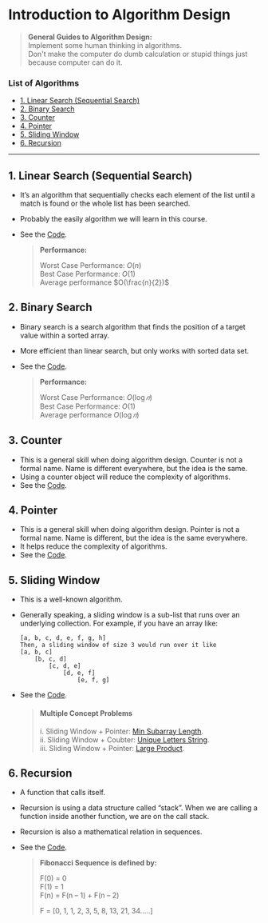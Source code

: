 # Introduction to Algorithm Design

> **General Guides to Algorithm Design:**  
> Implement some human thinking in algorithms.  
> Don't make the computer do dumb calculation or stupid things just because computer can do it.

### List of Algorithms

- [1. Linear Search (Sequential Search)](#1-linear-search-sequential-search)
- [2. Binary Search](#2-binary-search)
- [3. Counter](#3-counter)
- [4. Pointer](#4-pointer)
- [5. Sliding Window](#5-sliding-window)
- [6. Recursion](#6-recursion)

---

## 1. Linear Search (Sequential Search)

- It’s an algorithm that sequentially checks each element of the list until a match is found or the whole list has been searched.
- Probably the easily algorithm we will learn in this course.
- See the [Code](/Introduction%20to%20Algorithm%20Design/1_Linear%20Search/app.js).

  > **Performance:**
  >
  > Worst Case Performance: $O(n)$  
  > Best Case Performance: $O(1)$  
  > Average performance $O(\frac{n}{2})$

## 2. Binary Search

- Binary search is a search algorithm that finds the position of a target value within a sorted array.
- More efficient than linear search, but only works with sorted data set.
- See the [Code](/Introduction%20to%20Algorithm%20Design/2_Binary%20Search/app.js).

  > **Performance:**
  >
  > Worst Case Performance: $O(\log ⁡𝑛)$  
  > Best Case Performance: $O(1)$  
  > Average performance $O(\log ⁡𝑛)$

## 3. Counter

- This is a general skill when doing algorithm design. Counter is not a formal name. Name is different everywhere, but the idea is the same.
- Using a counter object will reduce the complexity of algorithms.
- See the [Code](/Introduction%20to%20Algorithm%20Design/3_Counter).

## 4. Pointer

- This is a general skill when doing algorithm design. Pointer is not a formal name. Name is different, but the idea is the same everywhere.
- It helps reduce the complexity of algorithms.
- See the [Code](/Introduction%20to%20Algorithm%20Design/4_Pointer).

## 5. Sliding Window

- This is a well-known algorithm.
- Generally speaking, a sliding window is a sub-list that runs over an underlying collection. For example, if you have an array like:

  ```
  [a, b, c, d, e, f, g, h]
  Then, a sliding window of size 3 would run over it like
  [a, b, c]
      [b, c, d]
          [c, d, e]
              [d, e, f]
                  [e, f, g]
  ```

- See the [Code](/Introduction%20to%20Algorithm%20Design/5_Sliding%20Window/app.js).
  > #### Multiple Concept Problems
  >
  > i. Sliding Window + Pointer: [Min Subarray Length](/Introduction%20to%20Algorithm%20Design/minSubArray.js).  
  > ii. Sliding Window + Coubter: [Unique Letters String](/Introduction%20to%20Algorithm%20Design/uniqueLettersString.js).  
  > iii. Sliding Window + Pointer: [Large Product](/Introduction%20to%20Algorithm%20Design/largeProduct.js).

## 6. Recursion

- A function that calls itself.
- Recursion is using a data structure called “stack”. When we are calling a function inside another function, we are on the call stack.
- Recursion is also a mathematical relation in sequences.
- See the [Code](/Introduction%20to%20Algorithm%20Design/6_Recursion).

  > **Fibonacci Sequence is defined by:**
  >
  > F(0) = 0  
  > F(1) = 1  
  > F(n) = F(n – 1) + F(n – 2)
  >
  > F = [0, 1, 1, 2, 3, 5, 8, 13, 21, 34.....]
